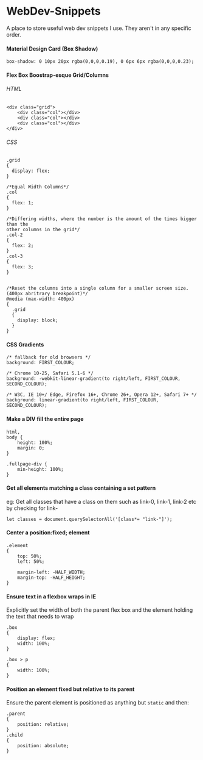 # WebDev-Snippets
A place to store useful web dev snippets I use. They aren't in any specific order.



#### Material Design Card (Box Shadow)
```box-shadow: 0 10px 20px rgba(0,0,0,0.19), 0 6px 6px rgba(0,0,0,0.23);```

#### Flex Box Boostrap-esque Grid/Columns

###### HTML
```
<div class="grid">
    <div class="col"></div>
    <div class="col"></div>
    <div class="col"></div>
</div>
```

###### CSS
```
.grid
{
  display: flex;
}

/*Equal Width Columns*/
.col
{
  flex: 1;
}

/*Differing widths, where the number is the amount of the times bigger than the
other columns in the grid*/
.col-2
{
  flex: 2;
}
.col-3
{
  flex: 3; 
}


/*Reset the columns into a single column for a smaller screen size. 
(400px abritrary breakpoint)*/
@media (max-width: 400px)
{
  .grid
  {
    display: block;
  }
}
```

#### CSS Gradients

```
/* fallback for old browsers */
background: FIRST_COLOUR;  

/* Chrome 10-25, Safari 5.1-6 */
background: -webkit-linear-gradient(to right/left, FIRST_COLOUR, SECOND_COLOUR);

/* W3C, IE 10+/ Edge, Firefox 16+, Chrome 26+, Opera 12+, Safari 7+ */
background: linear-gradient(to right/left, FIRST_COLOUR, SECOND_COLOUR); 
```

#### Make a DIV fill the entire page

```
html,
body {
    height: 100%;
    margin: 0;
}

.fullpage-div {
    min-height: 100%;
}
```

#### Get all elements matching a class containing a set pattern

eg: Get all classes that have a class on them such as link-0, link-1, link-2 etc by checking for link- 

```
let classes = document.querySelectorAll('[class*= "link-"]');
```


#### Center a position:fixed; element

```
.element
{
    top: 50%;
    left: 50%;
    
    margin-left: -HALF_WIDTH;
    margin-top: -HALF_HEIGHT;
}
```

#### Ensure text in a flexbox wraps in IE
Explicitly set the width of both the parent flex box and the element holding the text that needs to wrap

```
.box
{
    display: flex;
    width: 100%;
}

.box > p
{
    width: 100%;
}
```

#### Position an element fixed but relative to its parent
Ensure the parent element is positioned as anything but ```static``` and then:

```
.parent
{
    position: relative;
}
.child
{
    position: absolute;
}
```


